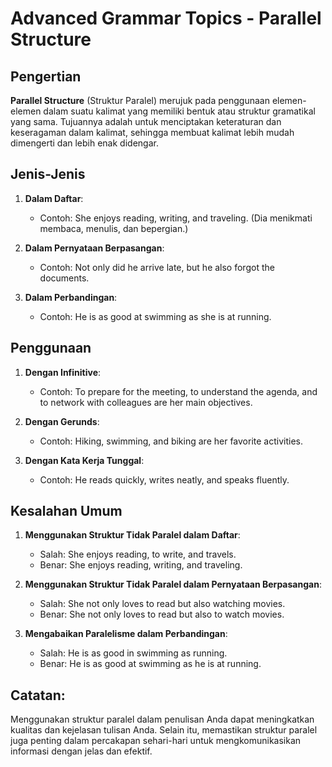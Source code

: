 # Advanced Grammar Topics - Parallel Structure

## Pengertian

**Parallel Structure** (Struktur Paralel) merujuk pada penggunaan elemen-elemen dalam suatu kalimat yang memiliki bentuk atau struktur gramatikal yang sama. Tujuannya adalah untuk menciptakan keteraturan dan keseragaman dalam kalimat, sehingga membuat kalimat lebih mudah dimengerti dan lebih enak didengar.

## Jenis-Jenis

1. **Dalam Daftar**:
   - Contoh: She enjoys reading, writing, and traveling. (Dia menikmati membaca, menulis, dan bepergian.)

2. **Dalam Pernyataan Berpasangan**:
   - Contoh: Not only did he arrive late, but he also forgot the documents. 

3. **Dalam Perbandingan**:
   - Contoh: He is as good at swimming as she is at running.

## Penggunaan

1. **Dengan Infinitive**:
   - Contoh: To prepare for the meeting, to understand the agenda, and to network with colleagues are her main objectives. 

2. **Dengan Gerunds**:
   - Contoh: Hiking, swimming, and biking are her favorite activities.

3. **Dengan Kata Kerja Tunggal**:
   - Contoh: He reads quickly, writes neatly, and speaks fluently.

## Kesalahan Umum

1. **Menggunakan Struktur Tidak Paralel dalam Daftar**:
   - Salah: She enjoys reading, to write, and travels.
   - Benar: She enjoys reading, writing, and traveling.

2. **Menggunakan Struktur Tidak Paralel dalam Pernyataan Berpasangan**:
   - Salah: She not only loves to read but also watching movies.
   - Benar: She not only loves to read but also to watch movies.

3. **Mengabaikan Paralelisme dalam Perbandingan**:
   - Salah: He is as good in swimming as running.
   - Benar: He is as good at swimming as he is at running.

## Catatan:

Menggunakan struktur paralel dalam penulisan Anda dapat meningkatkan kualitas dan kejelasan tulisan Anda. Selain itu, memastikan struktur paralel juga penting dalam percakapan sehari-hari untuk mengkomunikasikan informasi dengan jelas dan efektif.
